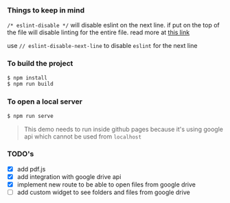 ### Things to keep in mind

`/* eslint-disable */` will disable eslint on the next line. if put on the top of the file will disable linting for the entire file. read more at [this link](https://eslint.org/docs/user-guide/configuring#disabling-rules-with-inline-comments)

use `// eslint-disable-next-line` to disable `eslint` for the next line

### To build the project

```sh
$ npm install
$ npm run build
```

### To open a local server

```sh
$ npm run serve
```

> This demo needs to run inside github pages because it's using google api which cannot be used from `localhost`

### TODO's

- [x] add pdf.js
- [x] add integration with google drive api
- [x] implement new route to be able to open files from google drive
- [ ] add custom widget to see folders and files from google drive
